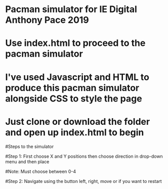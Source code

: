 # Pacman simulator for IE Digital Anthony Pace 2019

# Use index.html to proceed to the pacman simulator 

# I've used Javascript and HTML to produce this pacman simulator alongside CSS to style the page

# Just clone or download the folder and open up index.html to begin

#Steps to the simulator

#Step 1: First choose X and Y positions then choose direction in drop-down menu and then place 

#Note: Must choose between 0-4

#Step 2: Navigate using the button left, right, move or if you want to restart 


